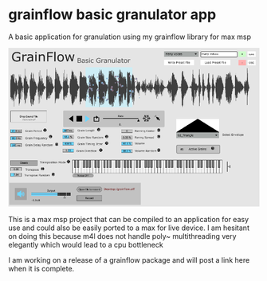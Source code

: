 # grainflow basic granulator app
A basic application for granulation using my grainflow library for max msp

![grainflow preview](./previewImage.png)

This is a max msp project that can be compiled to an application for easy use and could also be easily ported to a max for live device.  I am hesitant on doing this because m4l does not handle poly~ multithreading very elegantly which would lead to a cpu bottleneck

I am working on a release of a grainflow package and will post a link here when it is complete. 
